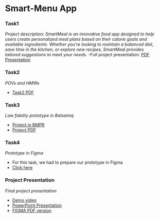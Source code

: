 # Smart-Menu App


### Task1
*Project description: SmartMeal is an innovative food app designed to help users create personalized meal plans based on their calorie goals and available ingredients. Whether you're looking to maintain a balanced diet, save time in the kitchen, or explore new recipes, SmartMeal provides tailored suggestions to meet your needs.*
-Full project presentation: [PDF Presentation](presentation.pdf)

### Task2
*POVs and HMWs*
- [Task2 PDF](task2.pdf)

### Task3 
*Low fidelity prototype in Balsamiq*
- [Project in BMPR](balsamiq.bmpr)
- [Project PDF](balsamiq.pdf)

### Task4
*Prototype in Figma*
  - For this task, we had to prepare our prototype in Figma
  - [Click here](https://www.figma.com/design/EHhvgjigl8HTKfOEFboKwS/HCI-Figma?node-id=1-748&t=BWlnbeBLmzquJVfc-1)

### Project Presentation
*Final project presentation*
  - [Demo video](demohci.mp4)
  - [PowerPoint Presentation](ppt.ppt)
  - [FIGMA PDF version](hcifigma.pdf)
